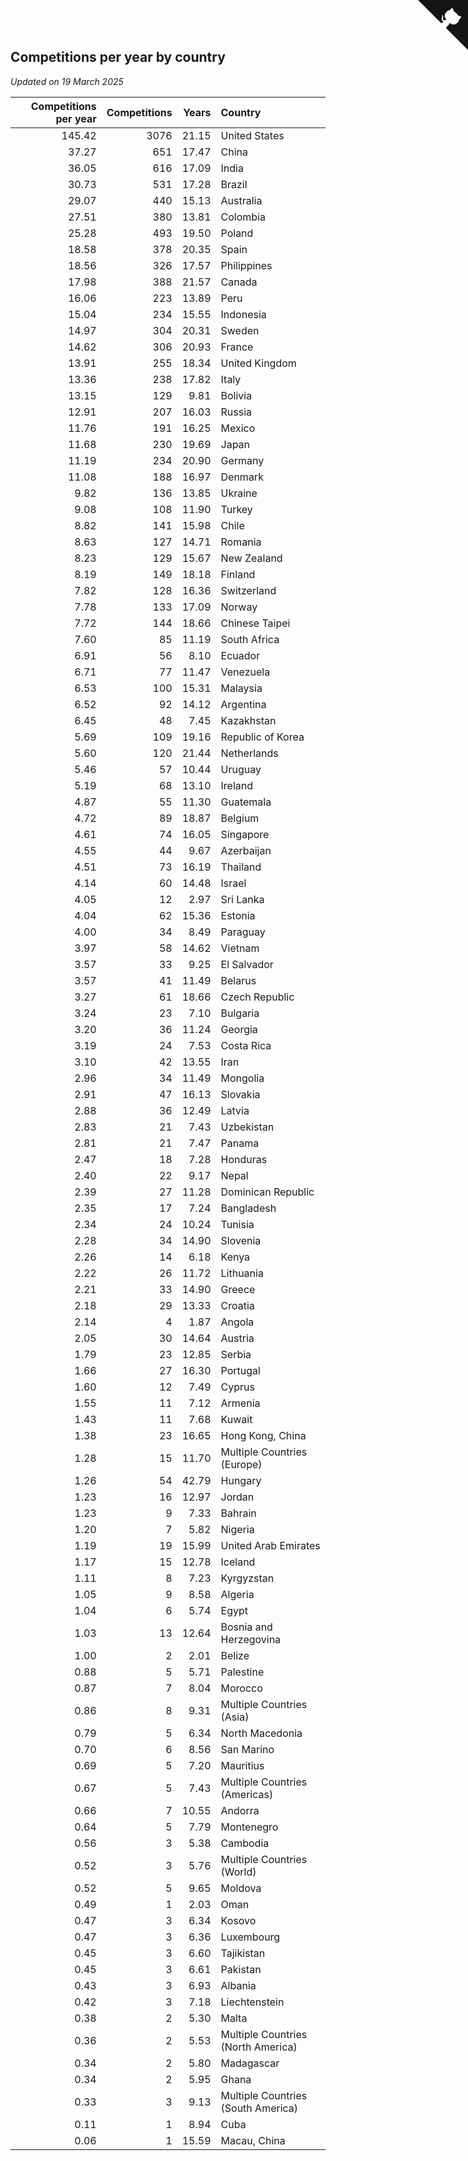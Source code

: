 ## Competitions per year by country

*Updated on 19 March 2025*

| Competitions per year | Competitions | Years | Country |
| ---: | ---: | ---: | :--- |
| 145.42 | 3076 | 21.15 | United States |
| 37.27 | 651 | 17.47 | China |
| 36.05 | 616 | 17.09 | India |
| 30.73 | 531 | 17.28 | Brazil |
| 29.07 | 440 | 15.13 | Australia |
| 27.51 | 380 | 13.81 | Colombia |
| 25.28 | 493 | 19.50 | Poland |
| 18.58 | 378 | 20.35 | Spain |
| 18.56 | 326 | 17.57 | Philippines |
| 17.98 | 388 | 21.57 | Canada |
| 16.06 | 223 | 13.89 | Peru |
| 15.04 | 234 | 15.55 | Indonesia |
| 14.97 | 304 | 20.31 | Sweden |
| 14.62 | 306 | 20.93 | France |
| 13.91 | 255 | 18.34 | United Kingdom |
| 13.36 | 238 | 17.82 | Italy |
| 13.15 | 129 | 9.81 | Bolivia |
| 12.91 | 207 | 16.03 | Russia |
| 11.76 | 191 | 16.25 | Mexico |
| 11.68 | 230 | 19.69 | Japan |
| 11.19 | 234 | 20.90 | Germany |
| 11.08 | 188 | 16.97 | Denmark |
| 9.82 | 136 | 13.85 | Ukraine |
| 9.08 | 108 | 11.90 | Turkey |
| 8.82 | 141 | 15.98 | Chile |
| 8.63 | 127 | 14.71 | Romania |
| 8.23 | 129 | 15.67 | New Zealand |
| 8.19 | 149 | 18.18 | Finland |
| 7.82 | 128 | 16.36 | Switzerland |
| 7.78 | 133 | 17.09 | Norway |
| 7.72 | 144 | 18.66 | Chinese Taipei |
| 7.60 | 85 | 11.19 | South Africa |
| 6.91 | 56 | 8.10 | Ecuador |
| 6.71 | 77 | 11.47 | Venezuela |
| 6.53 | 100 | 15.31 | Malaysia |
| 6.52 | 92 | 14.12 | Argentina |
| 6.45 | 48 | 7.45 | Kazakhstan |
| 5.69 | 109 | 19.16 | Republic of Korea |
| 5.60 | 120 | 21.44 | Netherlands |
| 5.46 | 57 | 10.44 | Uruguay |
| 5.19 | 68 | 13.10 | Ireland |
| 4.87 | 55 | 11.30 | Guatemala |
| 4.72 | 89 | 18.87 | Belgium |
| 4.61 | 74 | 16.05 | Singapore |
| 4.55 | 44 | 9.67 | Azerbaijan |
| 4.51 | 73 | 16.19 | Thailand |
| 4.14 | 60 | 14.48 | Israel |
| 4.05 | 12 | 2.97 | Sri Lanka |
| 4.04 | 62 | 15.36 | Estonia |
| 4.00 | 34 | 8.49 | Paraguay |
| 3.97 | 58 | 14.62 | Vietnam |
| 3.57 | 33 | 9.25 | El Salvador |
| 3.57 | 41 | 11.49 | Belarus |
| 3.27 | 61 | 18.66 | Czech Republic |
| 3.24 | 23 | 7.10 | Bulgaria |
| 3.20 | 36 | 11.24 | Georgia |
| 3.19 | 24 | 7.53 | Costa Rica |
| 3.10 | 42 | 13.55 | Iran |
| 2.96 | 34 | 11.49 | Mongolia |
| 2.91 | 47 | 16.13 | Slovakia |
| 2.88 | 36 | 12.49 | Latvia |
| 2.83 | 21 | 7.43 | Uzbekistan |
| 2.81 | 21 | 7.47 | Panama |
| 2.47 | 18 | 7.28 | Honduras |
| 2.40 | 22 | 9.17 | Nepal |
| 2.39 | 27 | 11.28 | Dominican Republic |
| 2.35 | 17 | 7.24 | Bangladesh |
| 2.34 | 24 | 10.24 | Tunisia |
| 2.28 | 34 | 14.90 | Slovenia |
| 2.26 | 14 | 6.18 | Kenya |
| 2.22 | 26 | 11.72 | Lithuania |
| 2.21 | 33 | 14.90 | Greece |
| 2.18 | 29 | 13.33 | Croatia |
| 2.14 | 4 | 1.87 | Angola |
| 2.05 | 30 | 14.64 | Austria |
| 1.79 | 23 | 12.85 | Serbia |
| 1.66 | 27 | 16.30 | Portugal |
| 1.60 | 12 | 7.49 | Cyprus |
| 1.55 | 11 | 7.12 | Armenia |
| 1.43 | 11 | 7.68 | Kuwait |
| 1.38 | 23 | 16.65 | Hong Kong, China |
| 1.28 | 15 | 11.70 | Multiple Countries (Europe) |
| 1.26 | 54 | 42.79 | Hungary |
| 1.23 | 16 | 12.97 | Jordan |
| 1.23 | 9 | 7.33 | Bahrain |
| 1.20 | 7 | 5.82 | Nigeria |
| 1.19 | 19 | 15.99 | United Arab Emirates |
| 1.17 | 15 | 12.78 | Iceland |
| 1.11 | 8 | 7.23 | Kyrgyzstan |
| 1.05 | 9 | 8.58 | Algeria |
| 1.04 | 6 | 5.74 | Egypt |
| 1.03 | 13 | 12.64 | Bosnia and Herzegovina |
| 1.00 | 2 | 2.01 | Belize |
| 0.88 | 5 | 5.71 | Palestine |
| 0.87 | 7 | 8.04 | Morocco |
| 0.86 | 8 | 9.31 | Multiple Countries (Asia) |
| 0.79 | 5 | 6.34 | North Macedonia |
| 0.70 | 6 | 8.56 | San Marino |
| 0.69 | 5 | 7.20 | Mauritius |
| 0.67 | 5 | 7.43 | Multiple Countries (Americas) |
| 0.66 | 7 | 10.55 | Andorra |
| 0.64 | 5 | 7.79 | Montenegro |
| 0.56 | 3 | 5.38 | Cambodia |
| 0.52 | 3 | 5.76 | Multiple Countries (World) |
| 0.52 | 5 | 9.65 | Moldova |
| 0.49 | 1 | 2.03 | Oman |
| 0.47 | 3 | 6.34 | Kosovo |
| 0.47 | 3 | 6.36 | Luxembourg |
| 0.45 | 3 | 6.60 | Tajikistan |
| 0.45 | 3 | 6.61 | Pakistan |
| 0.43 | 3 | 6.93 | Albania |
| 0.42 | 3 | 7.18 | Liechtenstein |
| 0.38 | 2 | 5.30 | Malta |
| 0.36 | 2 | 5.53 | Multiple Countries (North America) |
| 0.34 | 2 | 5.80 | Madagascar |
| 0.34 | 2 | 5.95 | Ghana |
| 0.33 | 3 | 9.13 | Multiple Countries (South America) |
| 0.11 | 1 | 8.94 | Cuba |
| 0.06 | 1 | 15.59 | Macau, China |


<a href="https://github.com/jonatanklosko/wca_statistics" class="github-corner" aria-label="View source on Github"><svg width="80" height="80" viewBox="0 0 250 250" style="fill:#151513; color:#fff; position: absolute; top: 0; border: 0; right: 0;" aria-hidden="true"><path d="M0,0 L115,115 L130,115 L142,142 L250,250 L250,0 Z"></path><path d="M128.3,109.0 C113.8,99.7 119.0,89.6 119.0,89.6 C122.0,82.7 120.5,78.6 120.5,78.6 C119.2,72.0 123.4,76.3 123.4,76.3 C127.3,80.9 125.5,87.3 125.5,87.3 C122.9,97.6 130.6,101.9 134.4,103.2" fill="currentColor" style="transform-origin: 130px 106px;" class="octo-arm"></path><path d="M115.0,115.0 C114.9,115.1 118.7,116.5 119.8,115.4 L133.7,101.6 C136.9,99.2 139.9,98.4 142.2,98.6 C133.8,88.0 127.5,74.4 143.8,58.0 C148.5,53.4 154.0,51.2 159.7,51.0 C160.3,49.4 163.2,43.6 171.4,40.1 C171.4,40.1 176.1,42.5 178.8,56.2 C183.1,58.6 187.2,61.8 190.9,65.4 C194.5,69.0 197.7,73.2 200.1,77.6 C213.8,80.2 216.3,84.9 216.3,84.9 C212.7,93.1 206.9,96.0 205.4,96.6 C205.1,102.4 203.0,107.8 198.3,112.5 C181.9,128.9 168.3,122.5 157.7,114.1 C157.9,116.9 156.7,120.9 152.7,124.9 L141.0,136.5 C139.8,137.7 141.6,141.9 141.8,141.8 Z" fill="currentColor" class="octo-body"></path></svg></a><style>.github-corner:hover .octo-arm{animation:octocat-wave 560ms ease-in-out}@keyframes octocat-wave{0%,100%{transform:rotate(0)}20%,60%{transform:rotate(-25deg)}40%,80%{transform:rotate(10deg)}}@media (max-width:500px){.github-corner:hover .octo-arm{animation:none}.github-corner .octo-arm{animation:octocat-wave 560ms ease-in-out}}</style>

